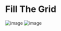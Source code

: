 # Fill The Grid #
![image](https://github.com/user-attachments/assets/e3ce9400-3972-4502-97e7-bbe0c5954a59)
![image](https://github.com/user-attachments/assets/b5619ccd-d8f6-4cdc-85d7-da78d7ba77e0)
